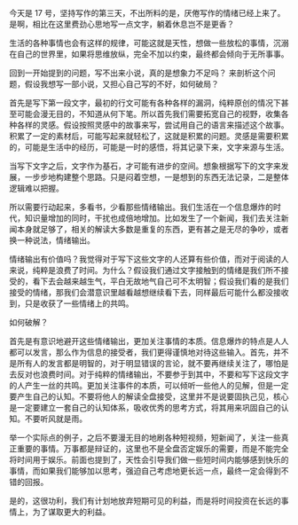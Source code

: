 今天是 17 号，坚持写作的第三天，不出所料的是，厌倦写作的情绪已经上来了。
是啊，相比在这里费劲心思地写一点文字，躺着休息岂不是更香？

生活的各种事情也会有这样的规律，可能这就是天性，想做一些放松的事情，沉溺在自己的世界里，如果将思维放纵，完全不加以约束，最终都会倾向于无所事事。

回到一开始提到的问题，写不出来小说，真的是想象力不足吗？
来剖析这个问题，假设我想写一部小说，又担心自己写的不好，如何破局？

首先是写下第一段文字，最初的行文可能有各种各样的漏洞，纯粹原创的情况下甚至可能会漫无目的，不知道从何下笔。所以首先我们需要拓宽自己的视野，收集各种各样的灵感。假设按照灵感中的故事来写，尝试用自己的语言来描述这个故事。积累了一定的素材后，可能写起来就轻松了，这就是积累的问题。灵感是需要积累的，可能是生活中的经历，可能是一时的感悟，将其记录下来，文字来源与生活。

当写下文字之后，文字作为基石，才可能有进步的空间。想象根据写下的文字来发展，一步步地构建整个思路。只是闷着空想，一是想到的东西无法记录，二是整体逻辑难以把握。

所以需要行动起来，多看书，少看那些情绪输出。我们生活在一个信息爆炸的时代，知识量增加的同时，干扰也成倍地增加。比如发生了一个新闻，我们去关注新闻本身就足够了，相关的解读大多数是重复的东西，更有甚之是无尽的争吵，或者换一种说法，情绪输出。

情绪输出有价值吗？我觉得对于写下这些文字的人还算有些价值，而对于阅读的人来说，纯粹是浪费了时间。为什么？假设我们通过文字接触到的情绪是我们所不接受的，看下去会越来越生气，平白无故地气自己可不太明智；假设我们看的是我们接受的情绪，那我们会潜意识里越看越想继续看下去，同样最后可能什么都没接收到，只是收获了一些情绪上的共鸣。

如何破解？

首先是有意识地避开这些情绪输出，更加关注事情的本质。信息爆炸的特点是人人都可以发言，那么作为信息的接受者，我们更得谨慎地对待这些输入。首先，并不是所有人的发言都是明智的，对于明显错误的言论，就不要再继续关注了，哪怕是去反对也浪费时间。对于纯粹的情绪输出，不要参于到其中，不要和写下这段文字的人产生一丝的共鸣。更加关注事件的本质，可以倾听一些他人的见解，但是一定要产生自己的认知。不要将他人的解读全盘接受，这里并不是说要固执己见，核心是一定要建立一套自己的认知体系，吸收优秀的思考方式，将其用来巩固自己的认知。不要听风就是雨。

举一个实际点的例子，之后不要漫无目的地刷各种短视频，短新闻了，关注一些真正重要的事情。万事都是辩证的，这里也不是全盘否定娱乐的需要，而是不能完全将时间用于娱乐。前面也提到了，天性会引导我们做一些短时间内能够感到快乐的事情，而如果我们能够加以思考，强迫自己考虑地更长远一点，最终一定会得到不错的回报。

是的，这很功利，我们有计划地放弃短期可见的利益，而是将时间投资在长远的事情上，为了谋取更大的利益。
